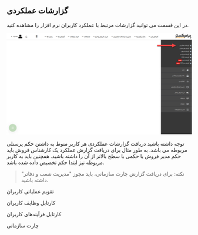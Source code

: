 ﻿## گزارشات عملکردی

در این قسمت می توانید گزارشات مرتبط با عملکرد کاربران نرم افزار را مشاهده کنید.

![](PreGozareshateAmalkardi.png)

توجه داشته باشید دریافت گزارشات عملکردی هر کاربر منوط به داشتن حکم پرسنلی مربوطه می باشد. به طور مثال برای دریافت گزارش عملکرد یک کارشناس فروش باید حکم مدیر فروش یا حکمی با سطح بالاتر از آن را داشته باشید. همچنین باید به کاربر مربوطه نیز ابتدا حکم تخصیص داده شده باشد. 

> نکته: برای دریافت گزارش چارت سازمانی، باید مجوز "مدیریت شعب و دفاتر" داشته باشید.    

تقویم عملیاتی کاربران

کارتابل وظایف کاربران

کارتابل فرآیندهای کاربران

چارت سازمانی